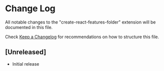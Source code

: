 # Change Log

All notable changes to the "create-react-features-folder" extension will be documented in this file.

Check [Keep a Changelog](http://keepachangelog.com/) for recommendations on how to structure this file.

## [Unreleased]

- Initial release